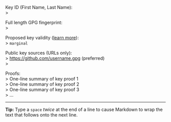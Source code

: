 Key ID (First Name, Last Name):  
&gt; 

Full length GPG fingerprint:  
&gt;

Proposed key validity ([learn more](https://www.gnupg.org/gph/en/manual/x334.html)):  
&gt; `marginal`

Public key sources (URLs only):  
&gt; https://github.com/username.gpg (preferred)  
&gt; 

Proofs:  
&gt; One-line summary of key proof 1  
&gt; One-line summary of key proof 2  
&gt; One-line summary of key proof 3  
&gt; ...

---
**Tip:** Type a `space` *twice* at the end of a line to cause Markdown to wrap the text that follows onto the next line.